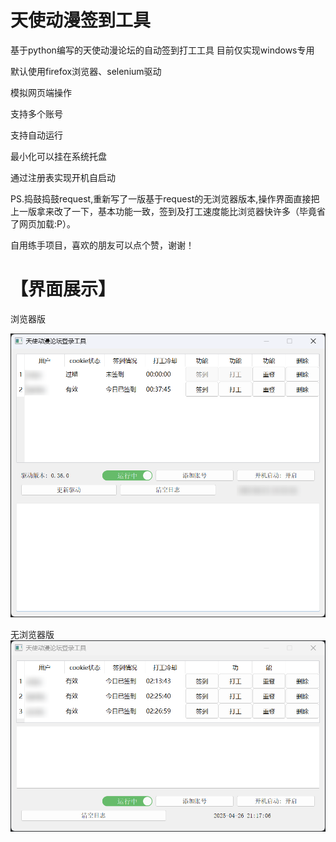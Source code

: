 # 天使动漫签到工具

基于python编写的天使动漫论坛的自动签到打工工具 目前仅实现windows专用

默认使用firefox浏览器、selenium驱动

模拟网页端操作

支持多个账号

支持自动运行

最小化可以挂在系统托盘

通过注册表实现开机自启动

PS.捣鼓捣鼓request,重新写了一版基于request的无浏览器版本,操作界面直接把上一版拿来改了一下，基本功能一致，签到及打工速度能比浏览器快许多（毕竟省了网页加载:P）。

自用练手项目，喜欢的朋友可以点个赞，谢谢！

# 【界面展示】
浏览器版

![浏览器版界面展示](https://github.com/Rsshiki/tsdm_sign_tools/blob/master/picture/%E8%BF%90%E8%A1%8C%E7%95%8C%E9%9D%A2.png?raw=true)

无浏览器版
![无浏览器版界面展示](https://github.com/Rsshiki/tsdm_sign_tools/blob/master/picture/%E6%97%A0%E6%B5%8F%E8%A7%88%E5%99%A8%E7%89%88%E7%95%8C%E9%9D%A2.png?raw=true) 
